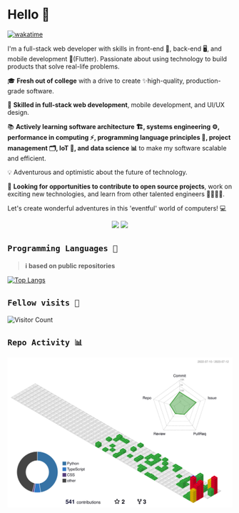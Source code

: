 # Hello  👋

[![wakatime](https://wakatime.com/badge/user/ef9df9b6-cb1a-4e73-9d42-35b93e0014d0.svg)](https://wakatime.com/@ef9df9b6-cb1a-4e73-9d42-35b93e0014d0)

<!--
**Stroustrups-Sentinel/Stroustrups-Sentinel** is a ✨ _special_ ✨ repository because its `README.md` (this file) appears on your GitHub profile.

Here are some ideas to get you started:

- 🔭 I’m currently working on ...
- 🌱 I’m currently learning ...
- 👯 I’m looking to collaborate on ...
- 🤔 I’m looking for help with ...
- 💬 Ask me about ...
- 📫 How to reach me: ...
- 😄 Pronouns: ...
- ⚡ Fun fact: ...
-->


I'm a full-stack web developer with skills in front-end 🎨, back-end 🖥️, and mobile development 📱(Flutter). Passionate about using technology to build products that solve real-life problems.

🎓 **Fresh out of college** with a drive to create ✨high-quality, production-grade software.

🚀 **Skilled in full-stack web development**, mobile development, and UI/UX design.

📚 **Actively learning software architecture 🏗️, systems engineering ⚙️, performance in computing ⚡️, programming language principles 📝, project management 🗂️, IoT 📡, and data science 📊** to make my software scalable and efficient.

💡 Adventurous and optimistic about the future of technology.

🤝 **Looking for opportunities to contribute to open source projects**, work on exciting new technologies, and learn from other talented engineers 👩‍💻👨‍💻.

Let's create wonderful adventures in this 'eventful' world of computers! 💻

  
<!-- ![Mc Smauel's GitHub stats](https://github-readme-stats.vercel.app/api?username=Stroustrups-Sentinel&show_icons=true&bg_color=00000000) -->
<!-- [![GitHub Streak](https://streak-stats.demolab.com?user=Stroustrups-Sentinel&theme=transparent&card_width=400)](https://git.io/streak-stats) -->

<div align="center">
<img src="https://github-readme-stats.vercel.app/api?username=Stroustrups-Sentinel&show_icons=true&bg_color=00000000" width="49%" />
<a href="https://git.io/streak-stats"><img src="https://streak-stats.demolab.com?user=Stroustrups-Sentinel&theme=transparent&card_width=450" width="47%"></a> 
</div>



## `Programming Languages 🤖`

> **ℹ️ based on public repositories**

[![Top Langs](https://github-readme-stats.vercel.app/api/top-langs/?username=Stroustrups-Sentinel&layout=donut-vertical&bg_color=00000000)](https://github.com/anuraghazra/github-readme-stats)

## `Fellow visits 👀`

![Visitor Count](https://profile-counter.glitch.me/Stroustrups-Sentinel/count.svg)

## `Repo Activity 📊`

![Github Activity](./profile-3d-contrib/profile-gitblock.svg)
